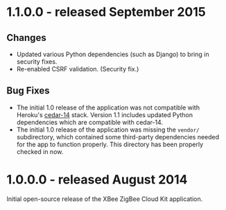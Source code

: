 <a name="xbeezigbee-1.1"></a>
# 1.1.0.0 - released September 2015

## Changes

- Updated various Python dependencies (such as Django) to bring in security
  fixes.
- Re-enabled CSRF validation. (Security fix.)

## Bug Fixes

- The initial 1.0 release of the application was not compatible with Heroku's
  [cedar-14][cedar-14] stack. Version 1.1 includes updated Python dependencies
  which are compatible with cedar-14.
- The initial 1.0 release of the application was missing the `vendor/`
  subdirectory, which contained some third-party dependencies needed for the
  app to function properly. This directory has been properly checked in now.


[cedar-14]: https://devcenter.heroku.com/articles/cedar-14-migration


<a name="xbeezigbee-1.0"></a>
# 1.0.0.0 - released August 2014

Initial open-source release of the XBee ZigBee Cloud Kit application.
